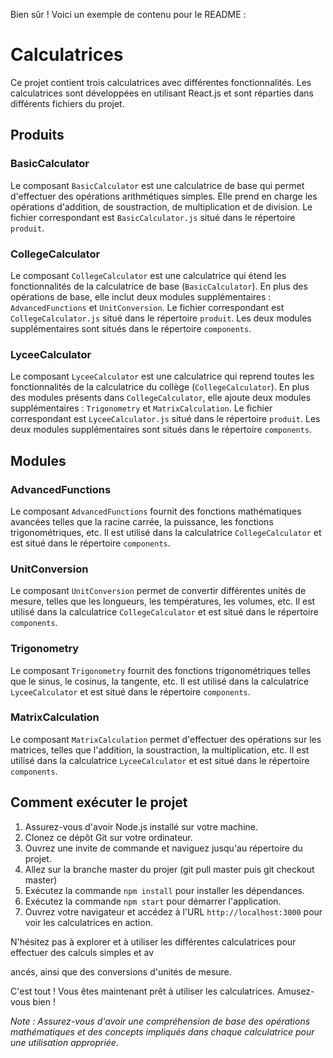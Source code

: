 Bien sûr ! Voici un exemple de contenu pour le README :

# Calculatrices

Ce projet contient trois calculatrices avec différentes fonctionnalités. Les calculatrices sont développées en utilisant React.js et sont réparties dans différents fichiers du projet.

## Produits

### BasicCalculator

Le composant `BasicCalculator` est une calculatrice de base qui permet d'effectuer des opérations arithmétiques simples. Elle prend en charge les opérations d'addition, de soustraction, de multiplication et de division. Le fichier correspondant est `BasicCalculator.js` situé dans le répertoire `produit`.

### CollegeCalculator

Le composant `CollegeCalculator` est une calculatrice qui étend les fonctionnalités de la calculatrice de base (`BasicCalculator`). En plus des opérations de base, elle inclut deux modules supplémentaires : `AdvancedFunctions` et `UnitConversion`. Le fichier correspondant est `CollegeCalculator.js` situé dans le répertoire `produit`. Les deux modules supplémentaires sont situés dans le répertoire `components`.

### LyceeCalculator

Le composant `LyceeCalculator` est une calculatrice qui reprend toutes les fonctionnalités de la calculatrice du collège (`CollegeCalculator`). En plus des modules présents dans `CollegeCalculator`, elle ajoute deux modules supplémentaires : `Trigonometry` et `MatrixCalculation`. Le fichier correspondant est `LyceeCalculator.js` situé dans le répertoire `produit`. Les deux modules supplémentaires sont situés dans le répertoire `components`.

## Modules

### AdvancedFunctions

Le composant `AdvancedFunctions` fournit des fonctions mathématiques avancées telles que la racine carrée, la puissance, les fonctions trigonométriques, etc. Il est utilisé dans la calculatrice `CollegeCalculator` et est situé dans le répertoire `components`.

### UnitConversion

Le composant `UnitConversion` permet de convertir différentes unités de mesure, telles que les longueurs, les températures, les volumes, etc. Il est utilisé dans la calculatrice `CollegeCalculator` et est situé dans le répertoire `components`.

### Trigonometry

Le composant `Trigonometry` fournit des fonctions trigonométriques telles que le sinus, le cosinus, la tangente, etc. Il est utilisé dans la calculatrice `LyceeCalculator` et est situé dans le répertoire `components`.

### MatrixCalculation

Le composant `MatrixCalculation` permet d'effectuer des opérations sur les matrices, telles que l'addition, la soustraction, la multiplication, etc. Il est utilisé dans la calculatrice `LyceeCalculator` et est situé dans le répertoire `components`.

## Comment exécuter le projet

1. Assurez-vous d'avoir Node.js installé sur votre machine.
2. Clonez ce dépôt Git sur votre ordinateur.
3. Ouvrez une invite de commande et naviguez jusqu'au répertoire du projet.
4. Allez sur la branche master du projer (git pull master puis git checkout master)
5. Exécutez la commande `npm install` pour installer les dépendances.
6. Exécutez la commande `npm start` pour démarrer l'application.
7. Ouvrez votre navigateur et accédez à l'URL `http://localhost:3000` pour voir les calculatrices en action.

N'hésitez pas à explorer et à utiliser les différentes calculatrices pour effectuer des calculs simples et av

ancés, ainsi que des conversions d'unités de mesure.

C'est tout ! Vous êtes maintenant prêt à utiliser les calculatrices. Amusez-vous bien !

*Note : Assurez-vous d'avoir une compréhension de base des opérations mathématiques et des concepts impliqués dans chaque calculatrice pour une utilisation appropriée.*
